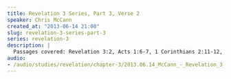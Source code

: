 ```yaml
--- 
title: Revelation 3 Series, Part 3, Verse 2
speaker: Chris McCann
created_at: "2013-06-14 21:00"
slug: revelation-3-series-part-3
series: revelation-3
description: |
  Passages covered: Revelation 3:2, Acts 1:6-7, 1 Corinthians 2:11-12, Daniel 12:4,9-10.
audio: 
- /audio/studies/revelation/chapter-3/2013.06.14_McCann_-_Revelation_3_Series_Part_3.yaml
---
```

